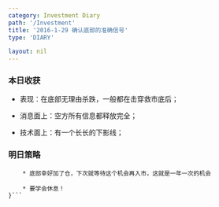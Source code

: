```yaml
---
category: Investment Diary
path: '/Investment'
title: '2016-1-29 确认底部的准确信号'
type: 'DIARY'

layout: nil
---
```


### 本日收获

* 表现：在底部无理由杀跌，一般都在击穿救市底后；

* 消息面上：空方所有信息都释放完全；

* 技术面上：有一个长长的下影线；



### 明日策略

```{
    * 底部幸好加了仓，下次就等待这个机会再入市，这就是一年一次的机会
    
    * 要学会休息！
}```
